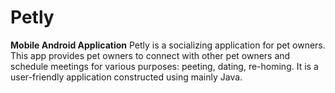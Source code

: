 # Petly
**Mobile Android Application**
Petly is a socializing application for pet owners. This app provides pet owners to connect with other pet owners and schedule meetings for various purposes: peeting, dating, re-homing. It is a user-friendly application constructed using mainly Java.
